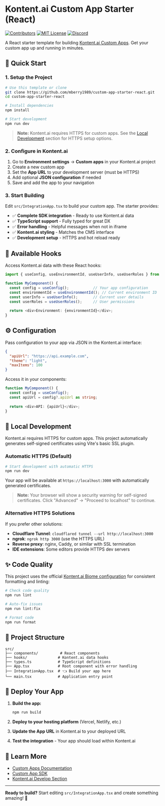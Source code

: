 # Kontent.ai Custom App Starter (React)

[![Contributors](https://img.shields.io/github/contributors/kontent-ai/custom-app-starter-react.svg)](https://github.com/kontent-ai/custom-app-starter-react/graphs/contributors)
[![MIT License](https://img.shields.io/github/license/kontent-ai/custom-app-starter-react.svg)](https://github.com/kontent-ai/custom-app-starter-react/blob/main/LICENSE.md)
[![Discord](https://img.shields.io/discord/821885171984891914?color=%237289DA&label=Kontent.ai%20Discord&logo=discord)](https://discord.gg/SKCxwPtevJ)

A React starter template for building [Kontent.ai Custom Apps](https://kontent.ai/learn/docs/developing-apps/custom-apps). Get your custom app up and running in minutes.

## 🚀 Quick Start

### 1. Setup the Project

```bash
# Use this template or clone
git clone https://github.com/mberry1989/custom-app-starter-react.git
cd custom-app-starter-react

# Install dependencies
npm install

# Start development
npm run dev
```

> **Note:** Kontent.ai requires HTTPS for custom apps. See the [Local Development](#-local-development) section for HTTPS setup options.

### 2. Configure in Kontent.ai

1. Go to **Environment settings** → **Custom apps** in your Kontent.ai project
2. Create a new custom app
3. Set the **App URL** to your development server (must be HTTPS)
4. Add optional **JSON configuration** if needed
5. Save and add the app to your navigation

### 3. Start Building

Edit `src/IntegrationApp.tsx` to build your custom app. The starter provides:

- ✅ **Complete SDK integration** - Ready to use Kontent.ai data
- ✅ **TypeScript support** - Fully typed for great DX  
- ✅ **Error handling** - Helpful messages when not in iframe
- ✅ **Kontent.ai styling** - Matches the CMS interface
- ✅ **Development setup** - HTTPS and hot reload ready

## 🎣 Available Hooks

Access Kontent.ai data with these React hooks:

```typescript
import { useConfig, useEnvironmentId, useUserInfo, useUserRoles } from './hooks';

function MyComponent() {
  const config = useConfig();           // Your app configuration
  const environmentId = useEnvironmentId(); // Current environment ID
  const userInfo = useUserInfo();       // Current user details
  const userRoles = useUserRoles();     // User permissions
  
  return <div>Environment: {environmentId}</div>;
}
```

## ⚙️ Configuration

Pass configuration to your app via JSON in the Kontent.ai interface:

```json
{
  "apiUrl": "https://api.example.com",
  "theme": "light",
  "maxItems": 100
}
```

Access it in your components:

```typescript
function MyComponent() {
  const config = useConfig();
  const apiUrl = config?.apiUrl as string;
  
  return <div>API: {apiUrl}</div>;
}
```

## 🔧 Local Development

Kontent.ai requires HTTPS for custom apps. This project automatically generates self-signed certificates using Vite's basic SSL plugin.

### Automatic HTTPS (Default)

```bash
# Start development with automatic HTTPS
npm run dev
```

Your app will be available at `https://localhost:3000` with automatically generated certificates.

> **Note:** Your browser will show a security warning for self-signed certificates. Click "Advanced" → "Proceed to localhost" to continue.

### Alternative HTTPS Solutions

If you prefer other solutions:

- **Cloudflare Tunnel**: `cloudflared tunnel --url http://localhost:3000`
- **ngrok**: `ngrok http 3000` (use the HTTPS URL)
- **Reverse proxy**: nginx, Caddy, or similar with SSL termination
- **IDE extensions**: Some editors provide HTTPS dev servers

## ✨ Code Quality

This project uses the official [Kontent.ai Biome configuration](https://github.com/kontent-ai/biome-config) for consistent formatting and linting:

```bash
# Check code quality
npm run lint

# Auto-fix issues  
npm run lint:fix

# Format code
npm run format
```

## 📁 Project Structure

```
src/
├── components/          # React components
├── hooks/              # Kontent.ai data hooks  
├── types.ts            # TypeScript definitions
├── App.tsx             # Root component with error handling
├── IntegrationApp.tsx  # 👈 Build your app here
└── main.tsx            # Application entry point
```

## 🚀 Deploy Your App

1. **Build the app:**
   ```bash
   npm run build
   ```

2. **Deploy to your hosting platform** (Vercel, Netlify, etc.)

3. **Update the App URL** in Kontent.ai to your deployed URL

4. **Test the integration** - Your app should load within Kontent.ai

## 🔗 Learn More

- [Custom Apps Documentation](https://kontent.ai/learn/docs/custom-apps)
- [Custom App SDK](https://github.com/kontent-ai/custom-app-sdk-js)
- [Kontent.ai Develop Section](https://kontent.ai/learn/develop/overview)

---

**Ready to build?** Start editing `src/IntegrationApp.tsx` and create something amazing! 🎉